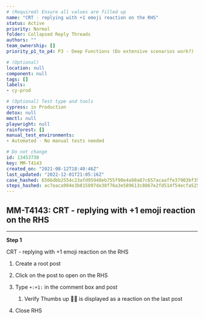 ```yaml
---
# (Required) Ensure all values are filled up
name: "CRT - replying with +1 emoji reaction on the RHS"
status: Active
priority: Normal
folder: Collapsed Reply Threads
authors: ""
team_ownership: []
priority_p1_to_p4: P3 - Deep Functions (Do extensive scenarios work?)

# (Optional)
location: null
component: null
tags: []
labels: 
- cy-prod

# (Optional) Test type and tools
cypress: in Production
detox: null
mmctl: null
playwright: null
rainforest: []
manual_test_environments: 
- Automated - No manual tests needed

# Do not change
id: 13453738
key: MM-T4143
created_on: "2021-08-12T18:40:46Z"
last_updated: "2022-12-01T21:05:16Z"
case_hashed: 6566dbb2554c23afd95948eb755f90e4a98a87c657acaaffe37903bf35b32c1d9ab1245103e2c5e83a19b77785495af2
steps_hashed: ac7eaca984e3b815897de38f76a3e589613c8867e2fd514f54ecfa5258fbf5fae303116547b77b93076d62395b5d67b6
---
```


<!-- (Auto-generated) Based on frontmatter's "key" and "name" -->

## MM-T4143: CRT - replying with +1 emoji reaction on the RHS

---

**Step 1**

CRT - replying with +1 emoji reaction on the RHS

1. Create a root post

2. Click on the post to open on the RHS

3. Type `+:+1:` in the comment box and post

   1. Verify Thumbs up 👍🏿 is displayed as a reaction on the last post

4. Close RHS
